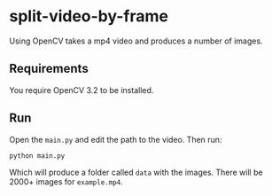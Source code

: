 # split-video-by-frame
Using OpenCV takes a mp4 video and produces a number of images.


## Requirements

You require OpenCV 3.2 to be installed.

## Run

Open the `main.py` and edit the path to the video. Then run:

```
python main.py
```


Which will produce a folder called `data` with the images. There will be 2000+ images for `example.mp4`.
